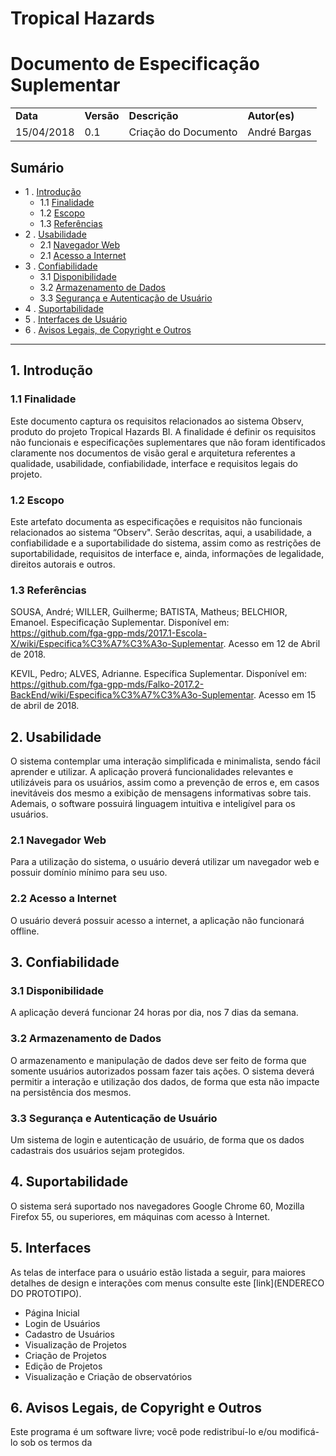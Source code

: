 <!-- Template de Documento de Arquitetura de Software versão em Markdown-->
# **Tropical Hazards**

Documento de Especificação Suplementar
===================

<table>

   <tr>
	   	<td> <strong>Data</strong> </td>
	   	<td> <strong>Versão</strong> </td>
	   	<td> <strong>Descrição</strong> </td>
	   	<td> <strong>Autor(es)</strong> </td>
   </tr>


   <tr>
	   	<td>15/04/2018</td>
                <td>0.1</td>
	   	<td>Criação do Documento</td>
	   	<td>André Bargas</td>
   </tr>

</table>


Sumário
----------------

* 1 .  [Introdução](#1-introdução)
    * 1.1 [Finalidade](#11-finalidade)
    * 1.2 [Escopo](#12-escopo)
    * 1.3 [Referências](#14-referências)
* 2 . [Usabilidade](#2-usabilidade)
    * 2.1 [Navegador Web](#21-navegador-web)
    * 2.1 [Acesso a Internet](#22-acesso-internet)
* 3 . [Confiabilidade](#3-confiabilidade)
    * 3.1 [Disponibilidade](#31-disponilidade)
    * 3.2 [Armazenamento de Dados](#32-armazenamento-de-dados)
    * 3.3 [Segurança e Autenticação de Usuário](#33-seguranca-e-autenticacao-de-usuario)
* 4 . [Suportabilidade](#4-suportabilidade)
* 5 . [Interfaces de Usuário](#5-interfaces-de-usuário)
* 6 . [Avisos Legais, de Copyright e Outros](#6-avisos-legais)


-----------

## 1. Introdução

### 1.1 Finalidade

Este documento captura os requisitos relacionados ao sistema Observ, produto do projeto Tropical Hazards BI. A finalidade é definir os requisitos não funcionais e especificações suplementares que não foram identificados claramente nos documentos de visão geral e arquitetura referentes a qualidade, usabilidade, confiabilidade, interface e requisitos legais do projeto.

### 1.2 Escopo

Este artefato documenta as especificações e requisitos não funcionais relacionados ao sistema “Observ". Serão descritas, aqui, a usabilidade, a confiabilidade e a suportabilidade do sistema, assim como as restrições de suportabilidade, requisitos de interface e, ainda, informações de legalidade, direitos autorais e outros.

### 1.3 Referências

SOUSA, André; WILLER, Guilherme; BATISTA, Matheus; BELCHIOR, Emanoel. Especificação Suplementar. Disponível em: https://github.com/fga-gpp-mds/2017.1-Escola-X/wiki/Especifica%C3%A7%C3%A3o-Suplementar. Acesso em 12 de Abril de 2018.

KEVIL, Pedro; ALVES, Adrianne. Específica Suplementar. Disponível em:
https://github.com/fga-gpp-mds/Falko-2017.2-BackEnd/wiki/Especifica%C3%A7%C3%A3o-Suplementar. Acesso em 15 de abril de 2018.

## 2. Usabilidade

O sistema contemplar uma interação simplificada e minimalista, sendo fácil aprender e utilizar. A aplicação proverá funcionalidades relevantes e utilizáveis para os usuários, assim como a prevenção de erros e, em casos inevitáveis dos mesmo a exibição de mensagens informativas sobre tais. Ademais, o software possuirá linguagem intuitiva e inteligível para os usuários.

### 2.1 Navegador Web

Para a utilização do sistema, o usuário deverá utilizar um navegador web e possuir domínio mínimo para seu uso.

### 2.2 Acesso a Internet

O usuário deverá possuir acesso a internet, a aplicação não funcionará offline.

## 3. Confiabilidade


### 3.1 Disponibilidade

A aplicação deverá funcionar 24 horas por dia, nos 7 dias da semana.
### 3.2 Armazenamento de Dados

O armazenamento e manipulação de dados deve ser feito de forma que somente usuários autorizados possam fazer tais ações. O sistema deverá permitir a interação e utilização dos dados, de forma que esta não impacte na persistência dos mesmos.

### 3.3 Segurança e Autenticação de Usuário

Um sistema de login e autenticação de usuário, de forma que os dados cadastrais dos usuários sejam protegidos.

## 4. Suportabilidade

O sistema será suportado nos navegadores Google Chrome 60, Mozilla Firefox 55, ou superiores, em máquinas com acesso à Internet.

## 5. Interfaces

As telas de interface para o usuário estão listada a seguir, para maiores detalhes de design e interações com menus consulte este [link](ENDERECO DO PROTOTIPO).

  * Página Inicial
  * Login de Usuários
  * Cadastro de Usuários
  * Visualização de Projetos
  * Criação de Projetos
  * Edição de Projetos
  * Visualização e Criação de observatórios

## 6. Avisos Legais, de Copyright e Outros

Este programa é um software livre; você pode redistribuí-lo e/ou modificá-lo sob os termos da
